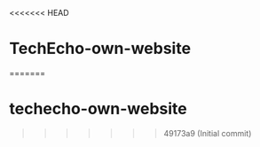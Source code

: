 <<<<<<< HEAD
# TechEcho-own-website
=======
# techecho-own-website
>>>>>>> 49173a9 (Initial commit)
